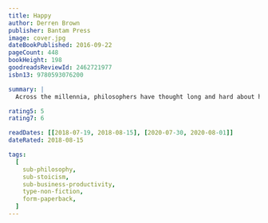 ```yaml
---
title: Happy
author: Derren Brown
publisher: Bantam Press
image: cover.jpg
dateBookPublished: 2016-09-22
pageCount: 448
bookHeight: 198
goodreadsReviewId: 2462721977
isbn13: 9780593076200

summary: |
  Across the millennia, philosophers have thought long and hard about happiness, and come up with all sorts of different definitions and ideas for how we might live a happier life. Here, Derren explores the history of happiness from classical times until today, when the self-help industry has attempted to claim happiness as its own. His aim is to reclaim happiness for us all, and enable us to appreciate the really good things in life for what they are.

rating5: 5
rating7: 6

readDates: [[2018-07-19, 2018-08-15], [2020-07-30, 2020-08-01]]
dateRated: 2018-08-15

tags:
  [
    sub-philosophy,
    sub-stoicism,
    sub-business-productivity,
    type-non-fiction,
    form-paperback,
  ]
---
```

